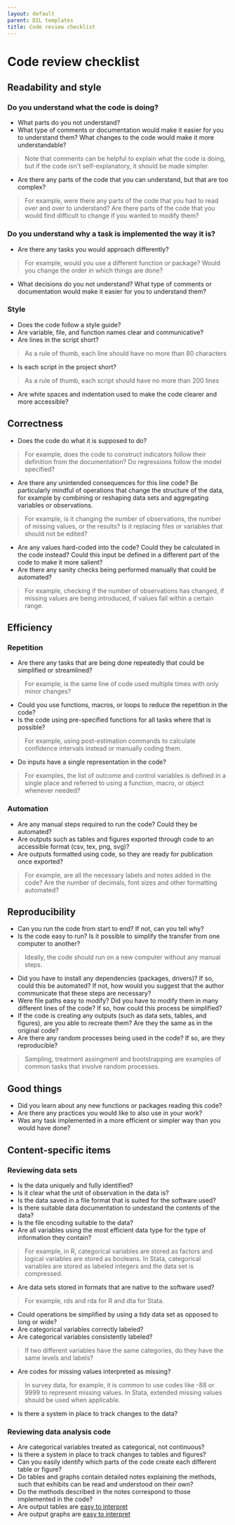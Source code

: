 ```yaml
---
layout: default
parent: DIL templates
title: Code review checklist
---
```


# Code review checklist

## Readability and style

### Do you understand what the code is doing?
- What parts do you not understand? 
- What type of comments or documentation would make it easier for you to understand them? What changes to the code would make it more understandable?
> Note that comments can be helpful to explain what the code is doing, but if the code isn't self-explanatory, it should be made simpler.
- Are there any parts of the code that you can understand, but that are too complex? 
> For example, were there any parts of the code that you had to read over and over to understand? Are there parts of the code that you would find difficult to change if you wanted to modify them?

### Do you understand why a task is implemented the way it is?
- Are there any tasks you would approach differently? 
> For example, would you use a different function or package? Would you change the order in which things are done? 
- What decisions do you not understand? What type of comments or documentation would make it easier for you to understand them?

### Style
- Does the code follow a style guide?
- Are variable, file, and function names clear and communicative?
- Are lines in the script short?
> As a rule of thumb, each line should have no more than 80 characters
- Is each script in the project short?
> As a rule of thumb, each script should have no more than 200 lines
- Are white spaces and indentation used to make the code clearer and more accessible?

## Correctness 
- Does the code do what it is supposed to do? 
 > For example, does the code to construct indicators follow their definition from the documentation? Do regressions follow the model specified?
- Are there any unintended consequences for this line code? Be particularly mindful of operations that change the structure of the data, for example by combining or reshaping data sets and aggregating variables or observations.
 > For example, is it changing the number of observations, the number of missing values, or the results? Is it replacing files or variables that should not be edited?
- Are any values hard-coded into the code? Could they be calculated in the code instead? Could this input be defined in a different part of the code to make it more salient?
- Are there any sanity checks being performed manually that could be automated? 
 > For example, checking if the number of observations has changed, if missing values are being introduced, if values fall within a certain range.

## Efficiency

### Repetition
- Are there any tasks that are being done repeatedly that could be simplified or streamlined?
> For example, is the same line of code used multiple times with only minor changes?
- Could you use functions, macros, or loops to reduce the repetition in the code? 
- Is the code using pre-specified functions for all tasks where that is possible?
> For example, using post-estimation commands to calculate confidence intervals instead or manually coding them.
- Do inputs have a single representation in the code?
> For examples, the list of outcome and control variables is defined in a single place and referred to using a function, macro, or object whenever needed?

### Automation
- Are any manual steps required to run the code? Could they be automated?
- Are outputs such as tables and figures exported through code to an accessible format (csv, tex, png, svg)?
- Are outputs formatted using code, so they are ready for publication once exported?
>For example, are all the necessary labels and notes added in the code? Are the number of decimals, font sizes and other formatting automated? 

## Reproducibility
- Can you run the code from start to end? If not, can you tell why?
- Is the code easy to run? Is it possible to simplify the transfer from one computer to another?
> Ideally, the code should run on a new computer without any manual steps.
- Did you have to install any dependencies (packages, drivers)? If so, could this be automated? If not, how would you suggest that the author communicate that these steps are necessary?
- Were file paths easy to modify? Did you have to modify them in many different lines of the code? If so, how could this process be simplified?
- If the code is creating any outputs (such as data sets, tables, and figures), are you able to recreate them? Are they the same as in the original code?
- Are there any random processes being used in the code? If so, are they reproducible?
> Sampling, treatment assingment and bootstrapping are examples of common tasks that involve random processes. 

## Good things
- Did you learn about any new functions or packages reading this code?
- Are there any practices you would like to also use in your work?
- Was any task implemented in a more efficient or simpler way than you would have done?

## Content-specific items

### Reviewing data sets
- Is the data uniquely and fully identified?
- Is it clear what the unit of observation in the data is?
- Is the data saved in a file format that is suited for the software used?
- Is there suitable data documentation to undestand the contents of the data?
- Is the file encoding suitable to the data?
- Are all variables using the most efficient data type for the type of information they contain?
> For example, in R, categorical variables are stored as factors and logical variables are stored as booleans. In Stata, categorical variables are stored as labeled integers and the data set is compressed.
- Are data sets stored in formats that are native to the software used?
> For example, rds and rda for R and dta for Stata.
- Could operations be simplified by using a tidy data set as opposed to long or wide?
- Are categorical variables correctly labeled?
- Are categorical variables consistently labeled?
> If two different variables have the same categories, do they have the same levels and labels?
- Are codes for missing values interpreted as missing?
> In survey data, for example, it is common to use codes like -88 or 9999 to represent missing values. In Stata, extended missing values should be used when applicable.
- Is there a system in place to track changes to the data?

### Reviewing data analysis code
- Are categorical variables treated as categorical, not continuous?
- Is there a system in place to track changes to tables and figures?
- Can you easily identify which parts of the code create each different table or figure?
- Do tables and graphs contain detailed notes explaining the methods, such that exhibits can be read and understood on their own?
- Do the methods described in the notes correspond to those implemented in the code?
- Are output tables are [easy to interpret](https://dimewiki.worldbank.org/Checklist:_Submit_Table)
- Are output graphs are [easy to interpret](https://dimewiki.worldbank.org/Checklist:_Reviewing_Graphs)